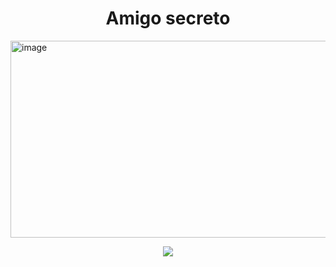 <h1 align="center">Amigo secreto</h1>
<img width="1107" height="315" alt="image" src="https://github.com/user-attachments/assets/000aa6df-ebf1-4e21-9c98-129cce14d68e" />

<p align="center">
  <img src="https://img.shields.io/badge/ESTADO-FINALIZADO-blue">
</p>

